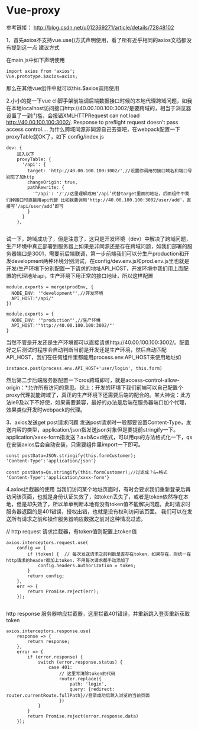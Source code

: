 # Vue-proxy

参考链接：
 http://blog.csdn.net/u012369271/article/details/72848102
 
 
 
 1、首先axios不支持vue.use()方式声明使用，看了所有近乎相同的axios文档都没有提到这一点 
建议方式

在main.js中如下声明使用
```
import axios from 'axios';
Vue.prototype.$axios=axios;
```
那么在其他vue组件中就可以this.$axios调用使用


2.小小的提一下vue cli脚手架前端调后端数据接口时候的本地代理跨域问题，如我在本地localhost访问接口http://40.00.100.100:3002/是要跨域的，相当于浏览器设置了一到门槛，会报错XMLHTTPRequest can not load http://40.00.100.100:3002/. Response to preflight request doesn’t pass access control…. 
为什么跨域同源非同源自己去查吧，在webpack配置一下proxyTable就OK了，如下 
config/index.js
```
dev: {
    加入以下
    proxyTable: {
      '/api': {
        target: 'http://40.00.100.100:3002/',//设置你调用的接口域名和端口号 别忘了加http
        changeOrigin: true,
        pathRewrite: {
          '^/api': '/'//这里理解成用‘/api’代替target里面的地址，后面组件中我们掉接口时直接用api代替 比如我要调用'http://40.00.100.100:3002/user/add'，直接写‘/api/user/add’即可
        }
      }
    },
   
 ```
 

试一下，跨域成功了，但是注意了，这只是开发环境（dev）中解决了跨域问题，生产环境中真正部署到服务器上如果是非同源还是存在跨域问题，如我们部署的服务器端口是3001，需要前后端联调，第一步前端我们可以分生产production和开发development两种环境分别测试，在config/dev.env.js和prod.env.js里也就是开发/生产环境下分别配置一下请求的地址API_HOST，开发环境中我们用上面配置的代理地址api，生产环境下用正常的接口地址，所以这样配置

```
module.exports = merge(prodEnv, {
  NODE_ENV: '"development"',//开发环境
  API_HOST:"/api/"
})

module.exports = {
  NODE_ENV: '"production"',//生产环境
  API_HOST:'"http://40.00.100.100:3002/"'
}
```

当然不管是开发还是生产环境都可以直接请求http://40.00.100.100:3002/。配置好之后测试时程序会自动判断当前是开发还是生产环境，然后自动匹配API_HOST，我们在任何组件里都能用process.env.API_HOST来使用地址如

```
instance.post(process.env.API_HOST+'user/login', this.form)
```

然后第二步后端服务器配置一下cros跨域即可，就是access-control-allow-origin：*允许所有访问的意思。综上：开发的环境下我们前端可以自己配置个proxy代理就能跨域了，真正的生产环境下还需要后端的配合的。某大神说：此方法ie9及以下不好使，如果需要兼容，最好的办法是后端在服务器端口加个代理，效果类似开发时webpack的代理。

3、axios发送get post请求问题 
发送post请求时一般都要设置Content-Type，发送内容的类型，application/json指发送json对象但是要提前stringify一下。application/xxxx-form指发送？a=b&c=d格式，可以用qs的方法格式化一下，qs在安装axios后会自动安装，只需要组件里import一下即可。

```
const postData=JSON.stringify(this.formCustomer);
'Content-Type':'application/json'}

const postData=Qs.stringify(this.formCustomer);//过滤成？&=格式
'Content-Type':'application/xxxx-form'}
```

4.axios拦截器的使用 
当我们访问某个地址页面时，有时会要求我们重新登录后再访问该页面，也就是身份认证失效了，如token丢失了，或者是token依然存在本地，但是却失效了，所以单单判断本地有没有token值不能解决问题。此时请求时服务器返回的是401错误，授权出错，也就是没有权利访问该页面。 
我们可以在发送所有请求之前和操作服务器响应数据之前对这种情况过滤。

// http request 请求拦截器，有token值则配置上token值
```
axios.interceptors.request.use(
    config => {
        if (token) {  // 每次发送请求之前判断是否存在token，如果存在，则统一在http请求的header都加上token，不用每次请求都手动添加了
            config.headers.Authorization = token;
        }
        return config;
    },
    err => {
        return Promise.reject(err);
    });
  
```

http response 服务器响应拦截器，这里拦截401错误，并重新跳入登页重新获取token

```
axios.interceptors.response.use(
    response => {
        return response;
    },
    error => {
        if (error.response) {
            switch (error.response.status) {
                case 401:
                    // 这里写清除token的代码
                    router.replace({
                        path: 'login',
                        query: {redirect: router.currentRoute.fullPath}//登录成功后跳入浏览的当前页面
                    })
            }
        }
        return Promise.reject(error.response.data) 
    });
   
   ```

